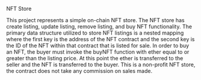 NFT Store

This project represents a simple on-chain NFT store. The NFT store has create listing, update listing, remove listing, and buy NFT functionality. The primary data structure utilized to store NFT listings is a nested mapping where the first key is the address of the NFT contract and the second key is the ID of the NFT within that contract that is listed for sale. In order to buy an NFT, the buyer must invoke the buyNFT function with ether equal to or greater than the listing price. At this point the ether is transferred to the seller and the NFT is transferred to the buyer. This is a non-profit NFT store, the contract does not take any commission on sales made.
